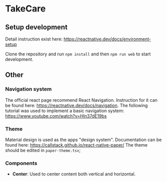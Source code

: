 # TakeCare

## Setup development
Detail instruction exist here:
https://reactnative.dev/docs/environment-setup

Clone the repository and run `npm install` and then `npm run web` to start development.

## Other

### Navigation system
The official react page recommend React Navigation. Instruction for it can be found here: https://reactnative.dev/docs/navigation. The following tutorial was used to implement a basic navigation system: https://www.youtube.com/watch?v=Hln37dE19bs

### Theme
Material design is used as the apps "design system". Documentation can be found here: https://callstack.github.io/react-native-paper/
The theme should be edited in `paper-theme.tsx`;

### Components
* **Center**: Used to center content both vertical and horizontal.
